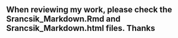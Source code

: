 ## When reviewing my work, please check the Srancsik_Markdown.Rmd and Srancsik_Markdown.html files. Thanks
